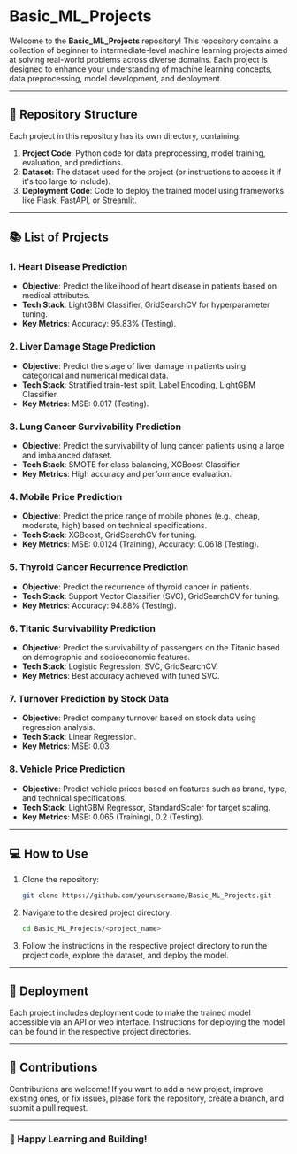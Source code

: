 # Basic_ML_Projects

Welcome to the **Basic_ML_Projects** repository! This repository contains a collection of beginner to intermediate-level machine learning projects aimed at solving real-world problems across diverse domains. Each project is designed to enhance your understanding of machine learning concepts, data preprocessing, model development, and deployment.

---

## 📁 Repository Structure

Each project in this repository has its own directory, containing:

1. **Project Code**: Python code for data preprocessing, model training, evaluation, and predictions.
2. **Dataset**: The dataset used for the project (or instructions to access it if it's too large to include).
3. **Deployment Code**: Code to deploy the trained model using frameworks like Flask, FastAPI, or Streamlit.

---

## 📚 List of Projects

### 1. **Heart Disease Prediction**
- **Objective**: Predict the likelihood of heart disease in patients based on medical attributes.
- **Tech Stack**: LightGBM Classifier, GridSearchCV for hyperparameter tuning.
- **Key Metrics**: Accuracy: 95.83% (Testing).

### 2. **Liver Damage Stage Prediction**
- **Objective**: Predict the stage of liver damage in patients using categorical and numerical medical data.
- **Tech Stack**: Stratified train-test split, Label Encoding, LightGBM Classifier.
- **Key Metrics**: MSE: 0.017 (Testing).

### 3. **Lung Cancer Survivability Prediction**
- **Objective**: Predict the survivability of lung cancer patients using a large and imbalanced dataset.
- **Tech Stack**: SMOTE for class balancing, XGBoost Classifier.
- **Key Metrics**: High accuracy and performance evaluation.

### 4. **Mobile Price Prediction**
- **Objective**: Predict the price range of mobile phones (e.g., cheap, moderate, high) based on technical specifications.
- **Tech Stack**: XGBoost, GridSearchCV for tuning.
- **Key Metrics**: MSE: 0.0124 (Training), Accuracy: 0.0618 (Testing).

### 5. **Thyroid Cancer Recurrence Prediction**
- **Objective**: Predict the recurrence of thyroid cancer in patients.
- **Tech Stack**: Support Vector Classifier (SVC), GridSearchCV for tuning.
- **Key Metrics**: Accuracy: 94.88% (Testing).

### 6. **Titanic Survivability Prediction**
- **Objective**: Predict the survivability of passengers on the Titanic based on demographic and socioeconomic features.
- **Tech Stack**: Logistic Regression, SVC, GridSearchCV.
- **Key Metrics**: Best accuracy achieved with tuned SVC.

### 7. **Turnover Prediction by Stock Data**
- **Objective**: Predict company turnover based on stock data using regression analysis.
- **Tech Stack**: Linear Regression.
- **Key Metrics**: MSE: 0.03.

### 8. **Vehicle Price Prediction**
- **Objective**: Predict vehicle prices based on features such as brand, type, and technical specifications.
- **Tech Stack**: LightGBM Regressor, StandardScaler for target scaling.
- **Key Metrics**: MSE: 0.065 (Training), 0.2 (Testing).

---

## 💻 How to Use

1. Clone the repository:
   ```bash
   git clone https://github.com/yourusername/Basic_ML_Projects.git
   ```

2. Navigate to the desired project directory:
   ```bash
   cd Basic_ML_Projects/<project_name>
   ```

3. Follow the instructions in the respective project directory to run the project code, explore the dataset, and deploy the model.

---

## 🚀 Deployment
Each project includes deployment code to make the trained model accessible via an API or web interface. Instructions for deploying the model can be found in the respective project directories.

---

## 🤝 Contributions
Contributions are welcome! If you want to add a new project, improve existing ones, or fix issues, please fork the repository, create a branch, and submit a pull request.

---

### 🌟 Happy Learning and Building!
